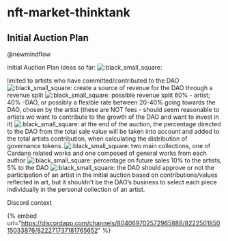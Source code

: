 # nft-market-thinktank

## Initial Auction Plan

@newmindflow

 Initial Auction Plan Ideas so far: ![:black\_small\_square:](https://discordapp.com/assets/60c5854fe77ca7a4946b7c801c559f4a.svg) 

limited to artists who have committed/contributed to the DAO ![:black\_small\_square:](https://discordapp.com/assets/60c5854fe77ca7a4946b7c801c559f4a.svg) create a source of revenue for the DAO through a revenue split ![:black\_small\_square:](https://discordapp.com/assets/60c5854fe77ca7a4946b7c801c559f4a.svg) possible revenue split 60% - artist; 40% -DAO, or possibly a flexible rate between 20-40% going towards the DAO, chosen by the artist \(these are NOT fees - should seem reasonable to artists wo want to contribute to the growth of the DAO and want to invest in it\) ![:black\_small\_square:](https://discordapp.com/assets/60c5854fe77ca7a4946b7c801c559f4a.svg) at the end of the auction, the percentage directed to the DAO from the total sale value will be taken into account and added to the total artists contribution, when calculating the distribution of governance tokens. ![:black\_small\_square:](https://discordapp.com/assets/60c5854fe77ca7a4946b7c801c559f4a.svg) two main collections, one of Cardano related works and one composed of general works from each author ![:black\_small\_square:](https://discordapp.com/assets/60c5854fe77ca7a4946b7c801c559f4a.svg) percentage on future sales 10% to the artists, 5% to the DAO ![:black\_small\_square:](https://discordapp.com/assets/60c5854fe77ca7a4946b7c801c559f4a.svg) the DAO should approve or not the participation of an artist in the initial auction based on contributions/values reflected in art, but it shouldn’t be the DAO’s business to select each piece individually in the personal collection of an artist.

Discord context

{% embed url="https://discordapp.com/channels/804069702572965888/822250185015033876/822271737181765652" %}





